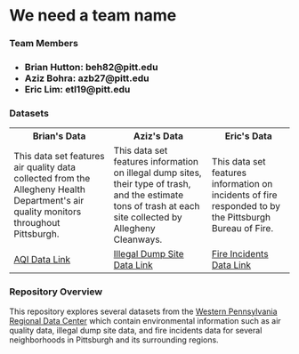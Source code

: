 <h1>We need a team name</h1>

<h3>Team Members<h3>
<ul>
  <li>Brian Hutton: beh82@pitt.edu</li>
  <li>Aziz Bohra: azb27@pitt.edu </li>
  <li>Eric Lim: etl19@pitt.edu</li>
</ul>
  
<h3>Datasets</h3>
<table>
  <tr>
    <th>Brian's Data</th>
    <th>Aziz's Data</th>
    <th>Eric's Data</th>
  </tr>
  <tr>
    <td>This data set features air quality data collected from the Allegheny Health Department's air quality monitors throughout Pittsburgh.</td>
    <td>This data set features information on illegal dump sites, their type of trash, and the estimate tons of trash at each site collected by Allegheny Cleanways.</td>
    <td>This data set features information on incidents of fire responded to by the Pittsburgh Bureau of Fire.</td>
  </tr>
  <tr>
    <td><a href="https://data.wprdc.org/dataset/allegheny-county-air-quality/resource/4ab1e23f-3262-4bd3-adbf-f72f0119108b?inner_span=True">AQI Data Link</a></td>
    <td><a href="https://data.wprdc.org/dataset/allegheny-county-illegal-dump-sites">Illegal Dump Site Data Link</a></td>
    <td><a href="https://data.wprdc.org/dataset/fire-incidents-in-city-of-pittsburgh/resource/8d76ac6b-5ae8-4428-82a4-043130d17b02?view_id=db1ccf7c-fab0-4d5c-af3e-245ebe766be2">Fire Incidents Data Link</a></td>
  </tr>
</table>
  
<h3>Repository Overview</h3>
  <p>This repository explores several datasets from the <a href="">Western Pennsylvania Regional Data Center</a> which contain environmental information such as air quality data, illegal dump site data, and fire incidents data for several neighborhoods in Pittsburgh and its surrounding regions.</p>
